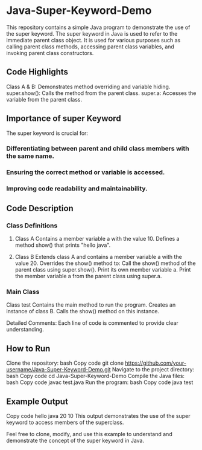 # Java-Super-Keyword-Demo
This repository contains a simple Java program to demonstrate the use of the super keyword. 
The super keyword in Java is used to refer to the immediate parent class object. 
It is used for various purposes such as calling parent class methods, accessing parent class variables, and invoking parent class constructors.

## Code Highlights
Class A & B: Demonstrates method overriding and variable hiding.
super.show(): Calls the method from the parent class.
super.a: Accesses the variable from the parent class.

## Importance of super Keyword
The super keyword is crucial for:

### Differentiating between parent and child class members with the same name.
### Ensuring the correct method or variable is accessed.
### Improving code readability and maintainability.

## Code Description
### Class Definitions
1) Class A
Contains a member variable a with the value 10.
Defines a method show() that prints "hello java".

3) Class B
Extends class A and contains a member variable a with the value 20.
Overrides the show() method to:
Call the show() method of the parent class using super.show().
Print its own member variable a.
Print the member variable a from the parent class using super.a.

### Main Class
Class test
Contains the main method to run the program.
Creates an instance of class B.
Calls the show() method on this instance.

Detailed Comments: Each line of code is commented to provide clear understanding.

## How to Run
Clone the repository:
bash
Copy code
git clone https://github.com/your-username/Java-Super-Keyword-Demo.git
Navigate to the project directory:
bash
Copy code
cd Java-Super-Keyword-Demo
Compile the Java files:
bash
Copy code
javac test.java
Run the program:
bash
Copy code
java test

## Example Output
Copy code
hello java
20
10
This output demonstrates the use of the super keyword to access members of the superclass.

Feel free to clone, modify, and use this example to understand and demonstrate the concept of the super keyword in Java.
